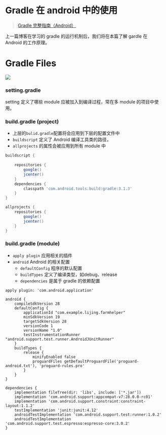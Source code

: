 # Gradle 在 android 中的使用

> [Gradle 完整指南（Android）](https://www.jianshu.com/p/9df3c3b6067a)

上一篇博客在学习的 gradle 的运行机制后，我们将在本篇了解 gardle 在 Android 的工作原理。

# Gradle Files
![](https://upload-images.jianshu.io/upload_images/2897814-cf10a6dfd2ff930a.png?imageMogr2/auto-orient/strip%7CimageView2/2/w/700)

### setting.gradle
setting 定义了哪些 module 应被加入到编译过程，常在多 module 的项目中使用。

### build.gradle (project)

* 上层的`bulid.gradle`配置将会应用到下层的配置文件中
* `buildscript` 定义了 Android 编译工具类的路径，
* `allprojects` 的属性会被应用到所有 module 中


```gradle
buildscript {
    
    repositories {
        google()
        jcenter()
    }
    dependencies {
        classpath 'com.android.tools.build:gradle:3.1.3'
    }
}

allprojects {
    repositories {
        google()
        jcenter()
    }
}

```
### build.gradle (module)

* `apply plugin` 应用相关的插件
* `android` Android 的相关配置
    * `defaultConfig` 程序的默认配置
    * `buildTypes` 定义了编译类型，如debug、release 
    * `dependencies` 是属于 gradle 的依赖配置

```
apply plugin: 'com.android.application'

android {
    compileSdkVersion 28
    defaultConfig {
        applicationId "com.example.lijing.farmhelper"
        minSdkVersion 19
        targetSdkVersion 28
        versionCode 1
        versionName "1.0"
        testInstrumentationRunner "android.support.test.runner.AndroidJUnitRunner"
    }
    buildTypes {
        release {
            minifyEnabled false
            proguardFiles getDefaultProguardFile('proguard-android.txt'), 'proguard-rules.pro'
        }
    }
}

dependencies {
    implementation fileTree(dir: 'libs', include: ['*.jar'])
    implementation 'com.android.support:appcompat-v7:28.0.0-rc01'
    implementation 'com.android.support.constraint:constraint-layout:1.1.2'
    testImplementation 'junit:junit:4.12'
    androidTestImplementation 'com.android.support.test:runner:1.0.2'
    androidTestImplementation 'com.android.support.test.espresso:espresso-core:3.0.2'
}
```